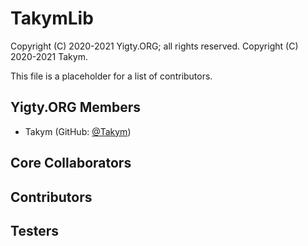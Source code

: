 # TakymLib
Copyright (C) 2020-2021 Yigty.ORG; all rights reserved.
Copyright (C) 2020-2021 Takym.

This file is a placeholder for a list of contributors.

## Yigty.ORG Members
* Takym (GitHub: [@Takym](https://github.com/Takym))

## Core Collaborators

## Contributors

## Testers
